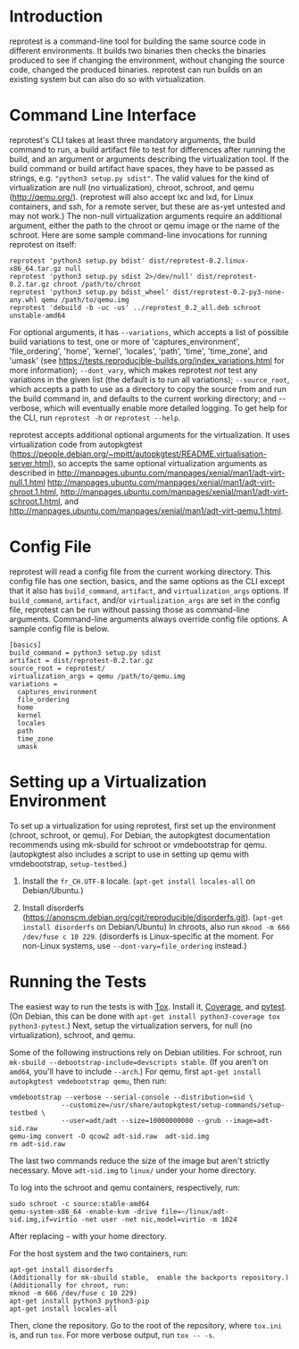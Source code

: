 Introduction
============

reprotest is a command-line tool for building the same source code
in different environments.  It builds two binaries then checks the
binaries produced to see if changing the environment, without changing
the source code, changed the produced binaries.  reprotest can run
builds on an existing system but can also do so with virtualization.



Command Line Interface
=====================

reprotest's CLI takes at least three mandatory arguments, the build
command to run, a build artifact file to test for differences after
running the build, and an argument or arguments describing the
virtualization tool.  If the build command or build artifact have
spaces, they have to be passed as strings, e.g. `"python3 setup.py
sdist"`.  The valid values for the kind of virtualization are null (no
virtualization), chroot, schroot, and qemu (http://qemu.org/).
(reprotest will also accept lxc and lxd, for Linux containers, and
ssh, for a remote server, but these are as-yet untested and may not
work.)  The non-null virtualization arguments require an additional
argument, either the path to the chroot or qemu image or the name of
the schroot.  Here are some sample command-line invocations for
running reprotest on itself:

    reprotest 'python3 setup.py bdist' dist/reprotest-0.2.linux-x86_64.tar.gz null
    reprotest 'python3 setup.py sdist 2>/dev/null' dist/reprotest-0.2.tar.gz chroot /path/to/chroot
    reprotest 'python3 setup.py bdist_wheel' dist/reprotest-0.2-py3-none-any.whl qemu /path/to/qemu.img
    reprotest 'debuild -b -uc -us' ../reprotest_0.2_all.deb schroot unstable-amd64

For optional arguments, it has `--variations`, which accepts a list of
possible build variations to test, one or more of
'captures_environment', 'file_ordering', 'home', 'kernel', 'locales',
'path', 'time', 'time_zone', and 'umask' (see
https://tests.reproducible-builds.org/index_variations.html for more
information); `--dont_vary`, which makes reprotest *not* test any
variations in the given list (the default is to run all variations);
`--source_root`, which accepts a path to use as a directory to copy
the source from and run the build command in, and defaults to the
current working directory; and --verbose, which will eventually enable
more detailed logging.  To get help for the CLI, run `reprotest -h` or
`reprotest --help`.

reprotest accepts additional optional arguments for the
virtualization.  It uses virtualization code from autopkgtest
(https://people.debian.org/~mpitt/autopkgtest/README.virtualisation-server.html),
so accepts the same optional virtualization arguments as described in
http://manpages.ubuntu.com/manpages/xenial/man1/adt-virt-null.1.html
http://manpages.ubuntu.com/manpages/xenial/man1/adt-virt-chroot.1.html,
http://manpages.ubuntu.com/manpages/xenial/man1/adt-virt-schroot.1.html,
and
http://manpages.ubuntu.com/manpages/xenial/man1/adt-virt-qemu.1.html.



Config File
===========

reprotest will read a config file from the current working directory.
This config file has one section, basics, and the same options as the
CLI except that it also has `build_command`, `artifact`, and
`virtualization_args` options.  If `build_command`, `artifact`, and/or
`virtualization_args` are set in the config file, reprotest can be run
without passing those as command-line arguments.  Command-line
arguments always override config file options.  A sample config file
is below.

    [basics]
    build_command = python3 setup.py sdist
    artifact = dist/reprotest-0.2.tar.gz
    source_root = reprotest/
    virtualization_args = qemu /path/to/qemu.img
    variations =
      captures_environment
      file_ordering
      home
      kernel
      locales
      path
      time_zone
      umask



Setting up a Virtualization Environment
=======================================

To set up a virtualization for using reprotest, first set up the
environment (chroot, schroot, or qemu).  For Debian, the autopkgtest
documentation recommends using mk-sbuild for schroot or vmdebootstrap
for qemu.  (autopkgtest also includes a script to use in setting up
qemu with vmdebootstrap, `setup-testbed`.)

1. Install the `fr_CH.UTF-8` locale.  (`apt-get install locales-all`
on Debian/Ubuntu.)

2. Install disorderfs
(https://anonscm.debian.org/cgit/reproducible/disorderfs.git). (`apt-get
install disorderfs` on Debian/Ubuntu) In chroots, also run `mknod -m
666 /dev/fuse c 10 229`.  (disorderfs is Linux-specific at the moment.
For non-Linux systems, use `--dont-vary=file_ordering` instead.)




Running the Tests
=================

The easiest way to run the tests is with
[Tox](https://pypi.python.org/pypi/tox).  Install it,
[Coverage](https://pypi.python.org/pypi/coverage), and
[pytest](https://pypi.python.org/pypi/pytest).  (On Debian, this can
be done with `apt-get install python3-coverage tox python3-pytest`.)
Next, setup the virtualization servers, for null (no virtualization),
schroot, and qemu.

Some of the following instructions rely on Debian utilities.  For
schroot, run `mk-sbuild --debootstrap-include=devscripts stable`.  (If
you aren't on `amd64`, you'll have to include `--arch`.)  For qemu,
first `apt-get install autopkgtest vmdebootstrap qemu`, then run:

    vmdebootstrap --verbose --serial-console --distribution=sid \
                 --customize=/usr/share/autopkgtest/setup-commands/setup-testbed \
                 --user=adt/adt --size=10000000000 --grub --image=adt-sid.raw
    qemu-img convert -O qcow2 adt-sid.raw  adt-sid.img
    rm adt-sid.raw

The last two commands reduce the size of the image but aren't strictly
necessary.  Move `adt-sid.img` to `linux/` under your home directory.

To log into the schroot and qemu containers, respectively, run:

    sudo schroot -c source:stable-amd64
    qemu-system-x86_64 -enable-kvm -drive file=~/linux/adt-sid.img,if=virtio -net user -net nic,model=virtio -m 1024

After replacing `~` with your home directory.

For the host system and the two containers, run:

    apt-get install disorderfs
    (Additionally for mk-sbuild stable,  enable the backports repository.)
    (Additionally for chroot, run:
    mknod -m 666 /dev/fuse c 10 229)
    apt-get install python3 python3-pip
    apt-get install locales-all

Then, clone the repository.  Go to the root of the repository, where
`tox.ini` is, and run `tox`.  For more verbose output, run `tox --
-s`.
